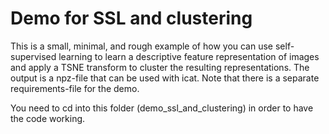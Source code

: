 # Demo for SSL and clustering 

This is a small, minimal, and rough example of how you can use self-supervised learning to learn a descriptive feature representation of images and apply a TSNE transform to cluster the resulting representations. The output is a npz-file that can be used with icat. Note that there is a separate requirements-file for the demo.


You need to cd into this folder (demo_ssl_and_clustering) in order to have the code working.
